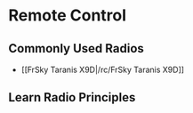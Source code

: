 # Remote Control

## Commonly Used Radios

* [[FrSky Taranis X9D|/rc/FrSky Taranis X9D]]

## Learn Radio Principles
